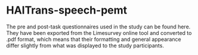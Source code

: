 # HAITrans-speech-pemt

The pre and post-task questionnaires used in the study can be found here. They have been exported from the Limesurvey online tool and converted to .pdf format, which means that their formatting and general appearance differ slightly from what was displayed to the study participants.
